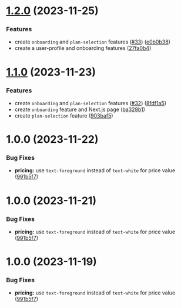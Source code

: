 # [1.2.0](https://github.com/mrlemoos/party-planner/compare/v1.1.0...v1.2.0) (2023-11-25)


### Features

* create `onboarding` and `plan-selection` features ([#33](https://github.com/mrlemoos/party-planner/issues/33)) ([e0b0b38](https://github.com/mrlemoos/party-planner/commit/e0b0b3820229f7bf223d3acf632c3cd52a5acb11))
* create a user-profile and onboarding features ([27fa0b4](https://github.com/mrlemoos/party-planner/commit/27fa0b4e13a67af070680ce0930a722f9ee7f27e))

# [1.1.0](https://github.com/mrlemoos/party-planner/compare/v1.0.0...v1.1.0) (2023-11-23)


### Features

* create `onboarding` and `plan-selection` features ([#32](https://github.com/mrlemoos/party-planner/issues/32)) ([8fdf1a5](https://github.com/mrlemoos/party-planner/commit/8fdf1a517b39ec122c09e8581791d7158a173694))
* create `onboarding` feature and Next.js page ([ba328b1](https://github.com/mrlemoos/party-planner/commit/ba328b107ea22130a68bcd85cb20b34529ffd130))
* create `plan-selection` feature ([903baf5](https://github.com/mrlemoos/party-planner/commit/903baf59a319790f1b21d4fbe319d7c729b99bb3))

# 1.0.0 (2023-11-22)


### Bug Fixes

* **pricing:** use `text-foreground` instead of `text-white` for price value ([991b5f7](https://github.com/mrlemoos/party-planner/commit/991b5f74bb49a981c8baf27f1249e6b3d14516b4))

# 1.0.0 (2023-11-21)


### Bug Fixes

* **pricing:** use `text-foreground` instead of `text-white` for price value ([991b5f7](https://github.com/mrlemoos/party-planner/commit/991b5f74bb49a981c8baf27f1249e6b3d14516b4))

# 1.0.0 (2023-11-19)


### Bug Fixes

* **pricing:** use `text-foreground` instead of `text-white` for price value ([991b5f7](https://github.com/mrlemoos/party-planner/commit/991b5f74bb49a981c8baf27f1249e6b3d14516b4))
